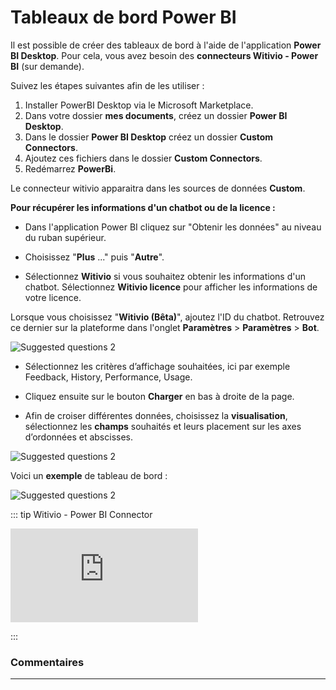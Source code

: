 # Tableaux de bord Power BI


Il est possible de créer des tableaux de bord à l'aide de l'application **Power BI Desktop**. Pour cela, vous avez besoin des **connecteurs Witivio - Power BI** (sur demande).

Suivez les étapes suivantes afin de les utiliser :

1) Installer PowerBI Desktop via le Microsoft Marketplace.
2) Dans votre dossier **mes documents**, créez un dossier **Power BI Desktop**.
3) Dans le dossier **Power BI Desktop** créez un dossier **Custom Connectors**.
4) Ajoutez ces fichiers dans le dossier **Custom Connectors**.
5) Redémarrez **PowerBi**.

Le connecteur witivio apparaitra dans les sources de données **Custom**.

**Pour récupérer les informations d'un chatbot ou de la licence :**

-   Dans l'application Power BI cliquez sur "Obtenir les données" au niveau du ruban supérieur.

-   Choisissez "**Plus** ..." puis "**Autre**".

-   Sélectionnez **Witivio** si vous souhaitez obtenir les informations d'un chatbot. Sélectionnez **Witivio licence** pour afficher les informations de votre licence.

Lorsque vous choisissez "**Witivio (Bêta)**", ajoutez l'ID du chatbot. Retrouvez ce dernier sur la plateforme dans l'onglet **Paramètres** > **Paramètres** > **Bot**.  
  
<div class="image_center">
  <img :src="$withBase('/assets/img/fr/tableaux_de_bord/power1.png')" alt="Suggested questions 2">
</div>



- Sélectionnez les critères d’affichage souhaitées, ici par exemple Feedback, History, Performance, Usage.

- Cliquez ensuite sur le bouton **Charger** en bas à droite de la page.

- Afin de croiser différentes données, choisissez la **visualisation**, sélectionnez les **champs** souhaités et leurs placement sur les axes d’ordonnées et abscisses.

<div class="image_center">
  <img :src="$withBase('/assets/img/fr/tableaux_de_bord/power2.png')" alt="Suggested questions 2">
</div>


Voici un **exemple** de tableau de bord :

<div class="image_center">
  <img :src="$withBase('/assets/img/fr/tableaux_de_bord/power3.png')" alt="Suggested questions 2">
</div>


::: tip Witivio - Power BI Connector
<br style="margin: .5rem 0;" >

<iframe class="video_embed" src="https://www.youtube.com/embed/HzBxMijszjQ?list=PLRFG2FXmQTR_EV3iWJ9HL2Go95WhNq9Qb" frameborder="0" allow="accelerometer; autoplay; encrypted-media; gyroscope; picture-in-picture" allowfullscreen></iframe>
<br style="margin: .5rem 0;" >

:::



### Commentaires
---
<Commentaire />
